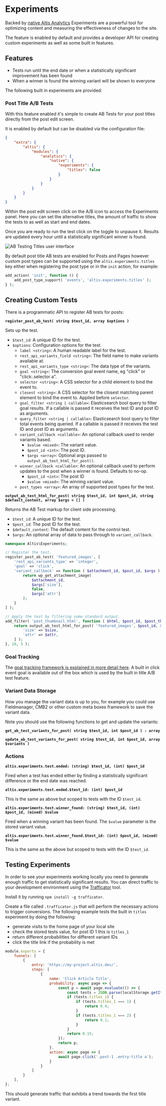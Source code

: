 # Experiments

Backed by [native Altis Analytics](./native.md) Experiments are a powerful tool for optimizing content and measuring the effectiveness of changes to the site.

The feature is enabled by default and provides a developer API for creating custom experiments as well as some built in features.

## Features

- Tests run until the end date or when a statistically significant improvement has been found
- When a winner is found the winning variant will be shown to everyone

The following built in experiments are provided:

### Post Title A/B Tests

With this feature enabled it's simple to create AB Tests for your post titles directly from the post edit screen.

It is enabled by default but can be disabled via the configuration file:

```json
{
	"extra": {
		"altis": {
			"modules": {
				"analytics": {
					"native": {
						"experiments": {
							"titles": false
						}
					}
				}
			}
		}
	}
}
```

Within the post edit screen click on the A/B icon to access the Experiments panel. Here you can set the alternative titles, the amount of traffic to show the tests to as well as start and end dates.

Once you are ready to run the test click on the toggle to unpause it. Results are updated every hour until a statistically significant winner is found.

![AB Testing Titles user interface](./assets/ab-tests-titles.png)

By default post title AB tests are enabled for Posts and Pages however custom post types can be supported using the `altis.experiments.titles` key either when registering the post type or in the `init` action, for example:

```php
add_action( 'init', function () {
	add_post_type_support( 'events', 'altis.experiments.titles' );
} );
```

## Creating Custom Tests

There is a programmatic API to register AB tests for posts:

**`register_post_ab_test( string $test_id, array $options )`**

Sets up the test.

- `$test_id`: A unique ID for the test.
- `$options`: Configuration options for the test.
  - `label <string>`: A human readable label for the test.
  - `rest_api_variants_field <string>`: The field name to make variants available at.
  - `rest_api_variants_type <string>`:  The data type of the variants.
  - `goal <string>`: The conversion goal event name, eg "click" or "click:.selector a".
  - `selector <string>`: A CSS selector for a child element to bind the event to.
  - `closest <string>`: A CSS selector for the closest matching parent element to bind the event to. Applied before `selector`.
  - `goal_filter <string | callable>`: Elasticsearch bool query to filter goal results. If a callable is passed it receives the test ID and post ID as arguments.
  - `query_filter <string | callable>`: Elasticsearch bool query to filter total events being queried. If a callable is passed it receives the test ID and post ID as arguments.
  - `variant_callback <callable>`: An optional callback used to render variants based.
    - `$value <mixed>`: The variant value.
    - `$post_id <int>`: The post ID.
    - `$args <array>`: Optional args passed to `output_ab_test_html_for_post()`.
  - `winner_callback <callable>`: An optional callback used to perform updates to the post when a winner is found. Defaults to no-op.
    - `$post_id <int>`: The post ID
    - `$value <mixed>`: The winning variant value.
  - `post_types <array>`: An array of supported post types for the test.

**`output_ab_test_html_for_post( string $test_id, int $post_id, string $default_content, array $args = [] )`**

Returns the AB Test markup for client side processing.

- `$test_id`: A unique ID for the test.
- `$post_id`: The post ID for the test.
- `$default_content`: The default content for the control test.
- `$args`: An optional array of data to pass through to `variant_callback`.

```php
namespace Altis\Experiments;

// Register the test.
register_post_ab_test( 'featured_images', [
	'rest_api_variants_type' => 'integer',
	'goal' => 'click',
	'variant_callback' => function ( $attachment_id, $post_id, $args ) {
		return wp_get_attachment_image(
			$attachment_id,
			$args['size'],
			false,
			$args['attr']
		);
	}
] );

// Apply the test by filtering some standard output.
add_filter( 'post_thumbnail_html', function ( $html, $post_id, $post_thumbnail_id, $size, $attr ) {
	return output_ab_test_html_for_post( 'featured_images', $post_id, $html, [
		'size' => $size,
		'attr' => $attr,
	] );
}, 10, 5 );
```

### Goal Tracking

The [goal tracking framework is explained in more detail here](./goal-tracking.md). A built in click event goal is available out of the box which is used by the built in title A/B test feature.

### Variant Data Storage

How you manage the variant data is up to you, for example you could use Fieldmanager, CMB2 or other custom meta boxes framework to save the variant data.

Note you should use the following functions to get and update the variants:

**`get_ab_test_variants_for_post( string $test_id, int $post_id ) : array`**

**`update_ab_test_variants_for_post( string $test_id, int $post_id, array $variants )`**

### Actions

**`altis.experiments.test.ended: (string) $test_id, (int) $post_id`**

Fired when a test has ended either by finding a statistically significant difference or the end date was reached.

**`altis.experiments.test.ended.$test_id: (int) $post_id`**

This is the same as above but scoped to tests with the ID `$test_id`.

**`altis.experiments.test.winner_found: (string) $test_id, (int) $post_id, (mixed) $value`**

Fired when a winning variant has been found. The `$value` parameter is the stored variant value.

**`altis.experiments.test.winner_found.$test_id: (int) $post_id, (mixed) $value`**

This is the same as the above but scoped to tests with the ID `$test_id`.

## Testing Experiments

In order to see your experiments working locally you need to generate enough traffic to get statistically significant results. You can direct traffic to your development environment using the [Trafficator](https://github.com/humanmade/trafficator) tool.

Install it by running `npm install -g trafficator`.

Create a file called `.trafficator.js` that will perform the necessary actions to trigger conversions. The following example tests the built in `titles` experiment by doing the following:

- generate visits to the home page of your local site
- check the stored tests value, for post ID 1 this is `titles_1`
- return different probabilities for different variant IDs
- click the title link if the probability is met

```js
module.exports = {
	funnels: [
		{
			entry: 'https://my-project.altis.dev/',
			steps: [
				{
					name: 'Click Article Title',
					probability: async page => {
						const p = await page.evaluate(() => {
							const tests = JSON.parse(localStorage.getItem('_altis_ab_tests') || "{}");
							if (tests.titles_1) {
								if (tests.titles_1 === 1) {
									return 0.4;
								}
								if (tests.titles_1 === 2) {
									return 0.1;
								}
							}
							return 0.15;
						});
						return p;
					},
					action: async page => {
						await page.click('.post-1 .entry-title a');
					}
				}
			]
		}
	],
};
```

This should generate traffic that exhibits a trend towards the first title variant.
